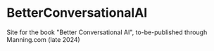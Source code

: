 # BetterConversationalAI
Site for the book "Better Conversational AI", to-be-published through Manning.com (late 2024)
